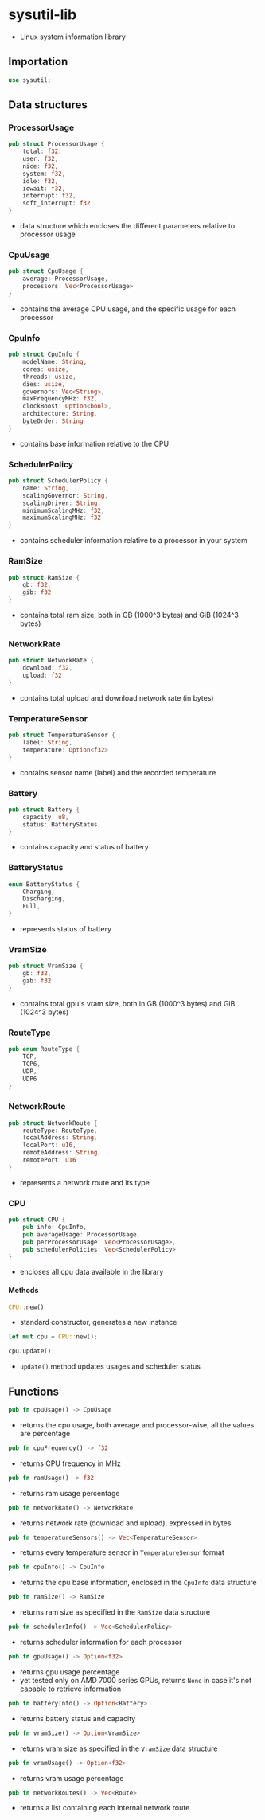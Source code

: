 # sysutil-lib
- Linux system information library

## Importation
```rust
use sysutil;
```

## Data structures
### ProcessorUsage
```rust
pub struct ProcessorUsage {
    total: f32,
    user: f32,
    nice: f32,
    system: f32,
    idle: f32,
    iowait: f32,
    interrupt: f32,
    soft_interrupt: f32
}
```
- data structure which encloses the different parameters relative to processor usage

### CpuUsage
```rust
pub struct CpuUsage {
    average: ProcessorUsage,
    processors: Vec<ProcessorUsage>
}
```
- contains the average CPU usage, and the specific usage for each processor

### CpuInfo
```rust
pub struct CpuInfo {
    modelName: String,
    cores: usize,
    threads: usize,
    dies: usize,
    governors: Vec<String>,
    maxFrequencyMHz: f32,
    clockBoost: Option<bool>,
    architecture: String,
    byteOrder: String
}
```
- contains base information relative to the CPU

### SchedulerPolicy
```rust
pub struct SchedulerPolicy {
    name: String,
    scalingGovernor: String,
    scalingDriver: String,
    minimumScalingMHz: f32,
    maximumScalingMHz: f32
}
```
- contains scheduler information relative to a processor in your system

### RamSize
```rust
pub struct RamSize {
    gb: f32,
    gib: f32
}
```
- contains total ram size, both in GB (1000^3 bytes) and GiB (1024^3 bytes) 

### NetworkRate
```rust
pub struct NetworkRate {
    download: f32,
    upload: f32
}
```
- contains total upload and download network rate (in bytes)

### TemperatureSensor
```rust
pub struct TemperatureSensor {
    label: String,
    temperature: Option<f32>
}
```
- contains sensor name (label) and the recorded temperature

### Battery

```rust
pub struct Battery {
    capacity: u8,
    status: BatteryStatus, 
}
```

- contains capacity and status of battery

### BatteryStatus

```rust
enum BatteryStatus {
    Charging,
    Discharging,
    Full,
}
```

- represents status of battery

### VramSize
```rust
pub struct VramSize {
    gb: f32,
    gib: f32
}
```
- contains total gpu's vram size, both in GB (1000^3 bytes) and GiB (1024^3 bytes)

### RouteType
```rust
pub enum RouteType {
    TCP,
    TCP6,
    UDP,
    UDP6
}
```

### NetworkRoute
```rust
pub struct NetworkRoute {
    routeType: RouteType,
    localAddress: String,
    localPort: u16,
    remoteAddress: String,
    remotePort: u16
}
```
- represents a network route and its type

### CPU
```rust
pub struct CPU {
    pub info: CpuInfo,
    pub averageUsage: ProcessorUsage,
    pub perProcessorUsage: Vec<ProcessorUsage>,
    pub schedulerPolicies: Vec<SchedulerPolicy>
}
```
- encloses all cpu data available in the library
#### Methods

```rust 
CPU::new()
```
- standard constructor, generates a new instance

```rust
let mut cpu = CPU::new();

cpu.update();
```
- `update()` method updates usages and scheduler status

## Functions
```rust
pub fn cpuUsage() -> CpuUsage
```
- returns the cpu usage, both average and processor-wise, all the values are percentage
```rust
pub fn cpuFrequency() -> f32
```
- returns CPU frequency in MHz

```rust
pub fn ramUsage() -> f32 
```
- returns ram usage percentage

```rust
pub fn networkRate() -> NetworkRate
```
- returns network rate (download and upload), expressed in bytes

```rust
pub fn temperatureSensors() -> Vec<TemperatureSensor>
```
- returns every temperature sensor in `TemperatureSensor` format

```rust
pub fn cpuInfo() -> CpuInfo
```
- returns the cpu base information, enclosed in the `CpuInfo` data structure

```rust
pub fn ramSize() -> RamSize
```
- returns ram size as specified in the `RamSize` data structure

```rust
pub fn schedulerInfo() -> Vec<SchedulerPolicy>
```
- returns scheduler information for each processor

```rust
pub fn gpuUsage() -> Option<f32>
```
- returns gpu usage percentage
- yet tested only on AMD 7000 series GPUs, returns `None` in case it's not capable to retrieve information

```rust
pub fn batteryInfo() -> Option<Battery> 
```
- returns battery status and capacity

```rust
pub fn vramSize() -> Option<VramSize>
```
- returns vram size as specified in the `VramSize` data structure

```rust
pub fn vramUsage() -> Option<f32>
```
- returns vram usage percentage

```rust
pub fn networkRoutes() -> Vec<Route>
```
- returns a list containing each internal network route